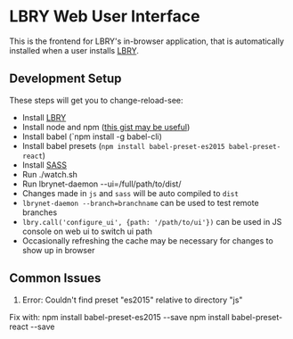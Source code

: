 # LBRY Web User Interface

This is the frontend for LBRY's in-browser application, that is automatically installed when a user installs [LBRY](https://github.com/lbryio/lbry).

## Development Setup

These steps will get you to change-reload-see:

- Install [LBRY](https://github.com/lbryio/lbry/releases)
- Install node and npm ([this gist may be useful](https://gist.github.com/isaacs/579814))
- Install babel (`npm install -g babel-cli)
- Install babel presets (`npm install babel-preset-es2015 babel-preset-react`)
- Install [SASS](http://sass-lang.com/install)
- Run ./watch.sh
- Run lbrynet-daemon --ui=/full/path/to/dist/
- Changes made in `js` and `sass` will be auto compiled to `dist`
- `lbrynet-daemon --branch=branchname` can be used to test remote branches
- `lbry.call('configure_ui', {path: '/path/to/ui'})` can be used in JS console on web ui to switch ui path
- Occasionally refreshing the cache may be necessary for changes to show up in browser

## Common Issues
1. Error: Couldn't find preset "es2015" relative to directory "js"

Fix with:
npm install babel-preset-es2015 --save
npm install babel-preset-react --save
